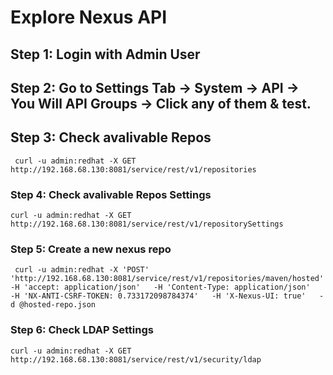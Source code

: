 
# Explore Nexus API

## Step 1: Login with Admin User

## Step 2: Go to Settings Tab -> System -> API -> You Will API Groups -> Click any of them & test. 

## Step 3: Check avalivable Repos
```
 curl -u admin:redhat -X GET http://192.168.68.130:8081/service/rest/v1/repositories
```

### Step 4: Check avalivable Repos Settings 
```
curl -u admin:redhat -X GET http://192.168.68.130:8081/service/rest/v1/repositorySettings
```

### Step 5: Create a new nexus repo 
```
 curl -u admin:redhat -X 'POST'   'http://192.168.68.130:8081/service/rest/v1/repositories/maven/hosted'   -H 'accept: application/json'   -H 'Content-Type: application/json'   -H 'NX-ANTI-CSRF-TOKEN: 0.733172098784374'   -H 'X-Nexus-UI: true'   -d @hosted-repo.json
```

### Step 6: Check LDAP Settings
```
curl -u admin:redhat -X GET http://192.168.68.130:8081/service/rest/v1/security/ldap
```